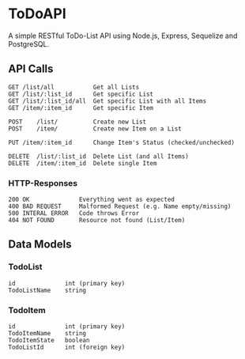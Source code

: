 # ToDoAPI 
A simple RESTful ToDo-List API using Node.js, Express, Sequelize and PostgreSQL.
## API Calls 
```
GET	/list/all			Get all Lists
GET	/list/:list_id		Get specific List
GET	/list/:list_id/all	Get specific List with all Items
GET	/item/:item_id		Get specific Item

POST	/list/		    Create new List
POST	/item/          Create new Item on a List
	
PUT	/item/:item_id		Change Item's Status (checked/unchecked)

DELETE	/list/:list_id	Delete List (and all Items)
DELETE	/item/:item_id 	Delete single Item
```
### HTTP-Responses
```
200 OK 			    Everything went as expected
400 BAD REQUEST 	Malformed Request (e.g. Name empty/missing)
500 INTERAL ERROR   Code throws Error
404 NOT FOUND		Resource not found (List/Item)
``` 

## Data Models
### TodoList
```
id              int (primary key)
TodoListName	string
```
### TodoItem 
``` 
id 	            int (primary key)
TodoItemName	string
TodoItemState	boolean
TodoListId      int (foreign key)
```

